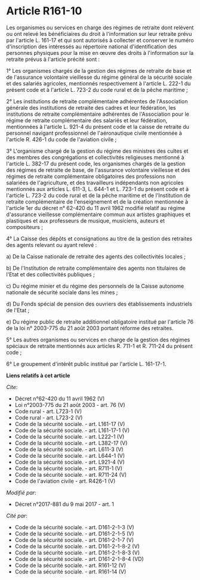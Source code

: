 # Article R161-10

Les organismes ou services en charge des régimes de retraite dont relèvent ou ont relevé les bénéficiaires du droit à
l'information sur leur retraite prévu par l'article L. 161-17 et qui sont autorisés à collecter et conserver le numéro
d'inscription des intéressés au répertoire national d'identification des personnes physiques pour la mise en œuvre des droits
à l'information sur la retraite prévus à l'article précité sont : 

1° Les organismes chargés de la gestion des régimes de retraite de base et de l'assurance volontaire vieillesse du régime
général de la sécurité sociale et des salariés agricoles, mentionnés respectivement à l'article L. 222-1 du présent code et à
l'article L. 723-2 du code rural et de la pêche maritime ; 

2° Les institutions de retraite complémentaire adhérentes de l'Association générale des institutions de retraite des cadres
et leur fédération, les institutions de retraite complémentaire adhérentes de l'Association pour le régime de retraite
complémentaire des salariés et leur fédération, mentionnées à l'article L. 921-4 du présent code et la caisse de retraite du
personnel navigant professionnel de l'aéronautique civile mentionnée à l'article R. 426-1 du code de l'aviation civile ; 

3° L'organisme chargé de la gestion du régime des ministres des cultes et des membres des congrégations et collectivités
religieuses mentionné à l'article L. 382-17 du présent code, les organismes chargés de la gestion des régimes de retraite de
base, de l'assurance volontaire vieillesse et des régimes de retraite complémentaire obligatoires des professions non
salariées de l'agriculture, et des travailleurs indépendants non agricoles mentionnés aux articles L. 611-3, L. 644-1 et L.
723-1 du présent code et à l'article L. 723-2 du code rural et de la pêche maritime et de l'Institution de retraite
complémentaire de l'enseignement et de la création mentionnée à l'article 1er du décret n° 62-420 du 11 avril 1962 modifié
relatif au régime d'assurance vieillesse complémentaire commun aux artistes graphiques et plastiques et aux professeurs de
musique, musiciens, auteurs et compositeurs ; 

4° La Caisse des dépôts et consignations au titre de la gestion des retraites des agents relevant ou ayant relevé : 

a) De la Caisse nationale de retraite des agents des collectivités locales ; 

b) De l'Institution de retraite complémentaire des agents non titulaires de l'Etat et des collectivités publiques ; 

c) Du régime minier et du régime des personnels de la Caisse autonome nationale de sécurité sociale dans les mines ; 

d) Du Fonds spécial de pension des ouvriers des établissements industriels de l'Etat ; 

e) Du régime public de retraite additionnel obligatoire institué par l'article 76 de la loi n° 2003-775 du 21 août 2003
portant réforme des retraites. 

5° Les autres organismes ou services en charge de la gestion des régimes spéciaux de retraite mentionnés aux articles R.
711-1 et R. 711-24 du présent code ; 

6° Le groupement d'intérêt public institué par l'article L. 161-17-1.

**Liens relatifs à cet article**

_Cite_:

  - Décret n°62-420 du 11 avril 1962 (V)
  - Loi n°2003-775 du 21 août 2003 - art. 76 (V)
  - Code rural - art. L723-1 (V)
  - Code rural - art. L723-2 (V)
  - Code de la sécurité sociale. - art. L161-17 (V)
  - Code de la sécurité sociale. - art. L161-17-1 (V)
  - Code de la sécurité sociale. - art. L222-1 (V)
  - Code de la sécurité sociale. - art. L382-17 (V)
  - Code de la sécurité sociale. - art. L611-3 (V)
  - Code de la sécurité sociale. - art. L644-1 (V)
  - Code de la sécurité sociale. - art. L921-4 (V)
  - Code de la sécurité sociale. - art. R711-1 (V)
  - Code de la sécurité sociale. - art. R711-24 (V)
  - Code de l'aviation civile - art. R426-1 (V)

_Modifié par_:

  - Décret n°2017-881 du 9 mai 2017 - art. 1

_Cité par_:

  - Code de la sécurité sociale. - art. D161-2-1-3 (V)
  - Code de la sécurité sociale. - art. D161-2-1-5 (V)
  - Code de la sécurité sociale. - art. D161-2-1-7 (V)
  - Code de la sécurité sociale. - art. D161-2-1-8-2 (V)
  - Code de la sécurité sociale. - art. D161-2-1-8-3 (V)
  - Code de la sécurité sociale. - art. D161-2-1-8-4 (VD)
  - Code de la sécurité sociale. - art. R161-12 (V)
  - Code de la sécurité sociale. - art. R161-14 (V)
